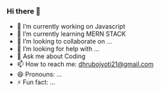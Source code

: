 ### Hi there 👋

<!-- 
**dhruvjyotiray/dhruvjyotiray** is a ✨ _special_ ✨ repository because its `README.md` (this file) appears on your GitHub profile.

Here are some ideas to get you started:
 -->
- 🔭 I’m currently working on Javascript
- 🌱 I’m currently learning MERN STACK
- 👯 I’m looking to collaborate on ...
- 🤔 I’m looking for help with ...
- 💬 Ask me about Coding
- 📫 How to reach me: dhrubojyoti21@gmail.com
- 😄 Pronouns: ...
- ⚡ Fun fact: ...

